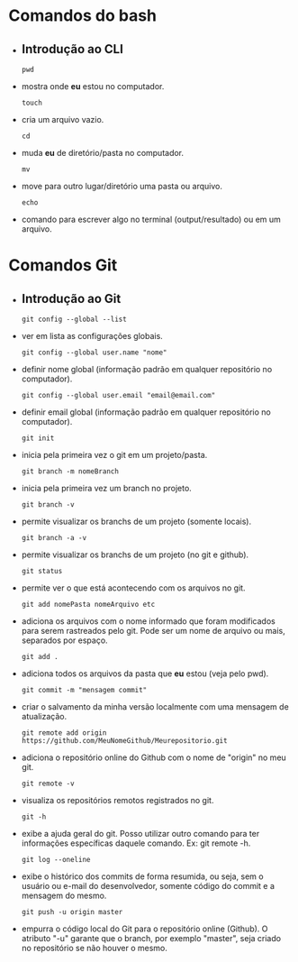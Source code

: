 # Comandos do bash
- ## Introdução ao CLI
	
	```pwd``` 
- mostra onde **eu** estou no computador.

	```touch```
- cria um arquivo vazio.

	```cd```
- muda **eu** de diretório/pasta no computador.

	```mv```
- move para outro lugar/diretório uma pasta ou arquivo.
	
	```echo```
- comando para escrever algo no terminal (output/resultado) ou em um arquivo.

# Comandos Git
- ## Introdução ao Git

	```git config --global --list```
- ver em lista as configurações globais.
	
	```git config --global user.name "nome"```
- definir nome global (informação padrão em qualquer repositório no computador).
	
	```git config --global user.email "email@email.com"```
- definir email global (informação padrão em qualquer repositório no computador).

	```git init``` 
- inicia pela primeira vez o git em um projeto/pasta.

	```git branch -m nomeBranch```
- inicia pela primeira vez um branch no projeto.
	
	```git branch -v```
- permite visualizar os branchs de um projeto (somente locais).

	```git branch -a -v```
- permite visualizar os branchs de um projeto (no git e github).

	```git status```
- permite ver o que está acontecendo com os arquivos no git.

	```git add nomePasta nomeArquivo etc``` 
- adiciona os arquivos com o nome informado que foram modificados para serem rastreados pelo git. Pode ser um nome de arquivo ou mais, separados por espaço.

	```git add .```
- adiciona todos os arquivos da pasta que **eu** estou (veja pelo pwd).

	```git commit -m "mensagem commit"```
- criar o salvamento da minha versão localmente com uma mensagem de atualização.

	```git remote add origin https://github.com/MeuNomeGithub/Meurepositorio.git```
- adiciona o repositório online do Github com o nome de "origin" no meu git.

	```git remote -v```
- visualiza os repositórios remotos registrados no git.

	```git -h```
- exibe a ajuda geral do git. Posso utilizar outro comando para ter informações específicas daquele comando. Ex: git remote -h.

	```git log --oneline```
- exibe o histórico dos commits de forma resumida, ou seja, sem o usuário ou e-mail do desenvolvedor, somente código do commit e a mensagem do mesmo.

	```git push -u origin master```
- empurra o código local do Git para o repositório online (Github). O atributo "-u" garante que o branch, por exemplo "master", seja criado no repositório se não houver o mesmo.